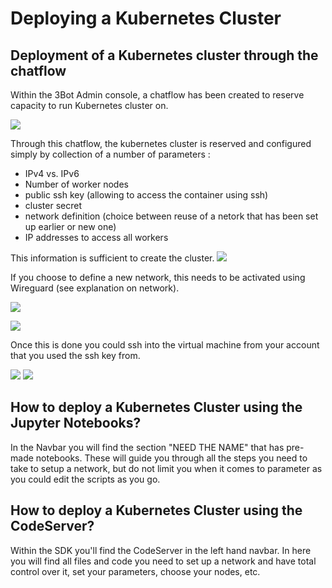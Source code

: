 # Deploying a Kubernetes Cluster
## Deployment of a Kubernetes cluster through the chatflow

Within the 3Bot Admin console, a chatflow has been created to reserve capacity to run Kubernetes cluster on. 

![](./img/kubernetes_chatflow1.png)

Through this chatflow, the kubernetes cluster is reserved and configured simply by collection of a number of parameters : 
- IPv4 vs. IPv6
- Number of worker nodes
- public ssh key (allowing to access the container using ssh)
- cluster secret
- network definition (choice between reuse of a netork that has been set up earlier or new one)
- IP addresses to access all workers

This information is sufficient to create the cluster.
![](./img/kubernetes_chatflow11.png)

If you choose to define a new network, this needs to be activated using Wireguard (see explanation on network).

![](./img/kubernetes_chatflow12.png)

![](./img/kubernetes_chatflow13.png)


Once this is done you could ssh into the virtual machine from your account that you used the ssh key from. 

![](./img/kubernetes_chatflow14.png)
![](./img/kubernetes_chatflow15.png)

## How to deploy a Kubernetes Cluster using the Jupyter Notebooks?
In the Navbar you will find the section "NEED THE NAME" that has pre-made notebooks. These will guide you through all the steps you need to take to setup a network, but do not limit you when it comes to parameter as you could edit the scripts as you go.

## How to deploy a Kubernetes Cluster using the CodeServer?
Within the SDK you'll find the CodeServer in the left hand navbar.
In here you will find all files and code you need to set up a network and have total control over it, set your parameters, choose your nodes, etc.


